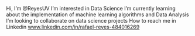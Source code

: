 
 Hi, I’m @ReyesUV 
 I’m interested in Data Science
 I’m currently learning about the implementation of machine learning algorithms and Data Analysis
 I’m looking to collaborate on data science projects 
 How to reach me in Linkedin www.linkedin.com/in/rafael-reyes-484016269

<!---
ReyesUV/ReyesUV is a ✨ special ✨ repository because its `README.md` (this file) appears on your GitHub profile.
You can click the Preview link to take a look at your changes.
--->
